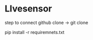 # LIvesensor

step to connect github clone -> git clone <repo link>

pip install -r requiremnets.txt